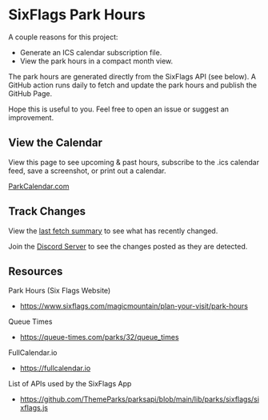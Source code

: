 # SixFlags Park Hours

A couple reasons for this project:

* Generate an ICS calendar subscription file.
* View the park hours in a compact month view.

The park hours are generated directly from the SixFlags API (see below). A GitHub action runs daily to fetch and update the park hours and publish the GitHub Page.

Hope this is useful to you. Feel free to open an issue or suggest an improvement.

## View the Calendar

View this page to see upcoming & past hours, subscribe to the .ics calendar feed, save a screenshot, or print out a calendar.

[ParkCalendar.com](https://parkcalendar.com)

## Track Changes

View the [last fetch summary](LAST_FETCH.md) to see what has recently changed.

Join the [Discord Server](https://parkcalendar.com/links/#discord) to see the changes posted as they are detected.


## Resources

Park Hours (Six Flags Website)
* https://www.sixflags.com/magicmountain/plan-your-visit/park-hours

Queue Times
* https://queue-times.com/parks/32/queue_times

FullCalendar.io
* https://fullcalendar.io

List of APIs used by the SixFlags App
* https://github.com/ThemeParks/parksapi/blob/main/lib/parks/sixflags/sixflags.js
